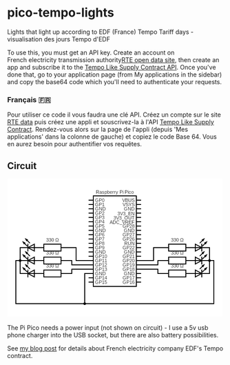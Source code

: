 # pico-tempo-lights
Lights that light up according to EDF (France) Tempo Tariff days - visualisation des jours Tempo d'EDF

To use this, you must get an API key. Create an account on French electricity transmission authority[RTE open data site](https://data.rte-france.com/), then create an app and subscribe it to the [Tempo Like Supply Contract API](https://data.rte-france.com/catalog/-/api/consumption/Tempo-Like-Supply-Contract/v1.1). Once you've done that, go to your application page (from My applications in the sidebar) and copy the base64 code which you'll need to authenticate your requests.

### Français 🇫🇷

Pour utiliser ce code il vous faudra une clé API. Créez un compte sur le site [RTE data](https://data.rte-france.com/) puis créez une appli et souscrivez-la à l'API [Tempo Like Supply Contract](https://data.rte-france.com/catalog/-/api/consumption/Tempo-Like-Supply-Contract/v1.1). Rendez-vous alors sur la page de l'appli (depuis 'Mes applications' dans la colonne de gauche) et copiez le code Base 64. Vous en aurez besoin pour authentifier vos requêtes.

## Circuit

![Model](https://raw.githubusercontent.com/macdo10/pico-tempo-lights/main/tempo_circuit.png)

The Pi Pico needs a power input (not shown on circuit) - I use a 5v usb phone charger into the USB socket, but there are also battery possibilities.

See [my blog post](http://ifoundthisout.com/displaying-the-colours-of-edf-tarif-tempo-with-a-pico) for details about French electricity company EDF's Tempo contract. 
